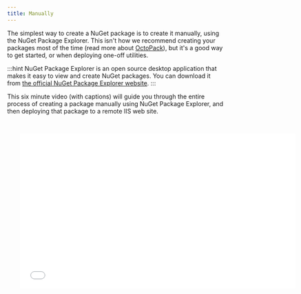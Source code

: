 ```yaml
---
title: Manually
---
```


The simplest way to create a NuGet package is to create it manually, using the NuGet Package Explorer. This isn't how we recommend creating your packages most of the time (read more about [OctoPack](/docs/packaging-applications/nuget-packages/using-octopack/index.md)), but it's a good way to get started, or when deploying one-off utilities.

:::hint
NuGet Package Explorer is an open source desktop application that makes it easy to view and create NuGet packages. You can download it from [the official NuGet Package Explorer website](http://npe.codeplex.com/).
:::

This six minute video (with captions) will guide you through the entire process of creating a package manually using NuGet Package Explorer, and then deploying that package to a remote IIS web site.

<iframe src="//fast.wistia.net/embed/iframe/qc0mx7cyto" allowtransparency="true" frameborder="0" scrolling="no" class="wistia_embed" name="wistia_embed" allowfullscreen mozallowfullscreen webkitallowfullscreen oallowfullscreen msallowfullscreen width="640" height="360" style="margin: 30px"></iframe>

